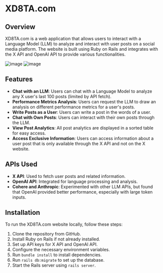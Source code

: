 # XD8TA.com

## Overview
XD8TA.com is a web application that allows users to interact with a Language Model (LLM) to analyze and interact with user posts on a social media platform. The website is built using Ruby on Rails and integrates with the X API and OpenAI API to provide various functionalities.

![image](https://github.com/user-attachments/assets/485175ed-ccf1-463a-9e79-881e78191a44)
![image](https://github.com/user-attachments/assets/e8c6d5fa-089b-40ff-abf1-914d26abde60)


## Features
- **Chat with an LLM**: Users can chat with a Language Model to analyze any X user's last 100 posts (limited by API fetch).
- **Performance Metrics Analysis**: Users can request the LLM to draw an analysis on different performance metrics for a user's posts.
- **Write Posts as a User**: Users can write a post in the words of a user.
- **Chat with Own Posts**: Users can interact with their own posts through the LLM.
- **View Post Analytics**: All post analytics are displayed in a sorted table for easy access.
- **Access Exclusive Information**: Users can access information about a user post that is only available through the X API and not on the X website.

## APIs Used
- **X API**: Used to fetch user posts and related information.
- **OpenAI API**: Integrated for language processing and analysis.
- **Cohere and Anthropic**: Experimented with other LLM APIs, but found that OpenAI provided better performance, especially with large token inputs.

## Installation
To run the XD8TA.com website locally, follow these steps:
1. Clone the repository from GitHub.
2. Install Ruby on Rails if not already installed.
3. Set up API keys for X API and OpenAI API.
4. Configure the necessary environment variables.
5. Run `bundle install` to install dependencies.
6. Run `rails db:migrate` to set up the database.
7. Start the Rails server using `rails server`.
